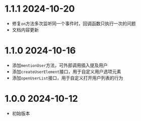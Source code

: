 # 1.1.1 2024-10-20
- 修复`on`方法多次监听同一个事件时，回调函数只执行一次的问题
- 文档内容更新

# 1.1.0 2024-10-16

- 添加`mentionUser`方法，可外部调用插入提及用户
- 添加`createUserElement`接口，用于自定义用户选项元素
- 添加`openUserList`接口，用于自定义打开用户列表的行为

# 1.0.0 2024-10-12

- 初始版本
